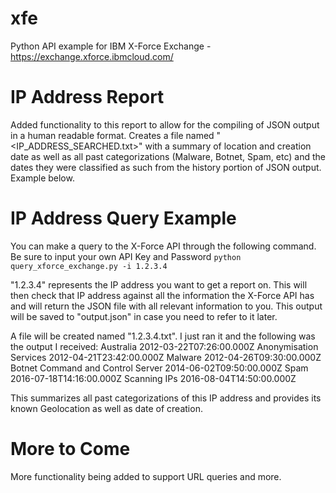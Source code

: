 # xfe
Python API example for IBM X-Force Exchange - https://exchange.xforce.ibmcloud.com/

# IP Address Report 
Added functionality to this report to allow for the compiling of JSON output in a human readable format.
Creates a file named "<IP_ADDRESS_SEARCHED.txt>" with a summary of location and creation date as well as all past categorizations (Malware, Botnet, Spam, etc) and the dates they were classified as such from the history portion of JSON output. Example below.

# IP Address Query Example
You can make a query to the X-Force API through the following command. Be sure to input your own API Key and Password
`python query_xforce_exchange.py -i 1.2.3.4`

"1.2.3.4" represents the IP address you want to get a report on. This will then check that IP address against all the information the X-Force API has and will return the JSON file with all relevant information to you. This output will be saved to "output.json" in case you need to refer to it later. 

A file will be created named "1.2.3.4.txt". I just ran it and the following was the output I received: 
Australia
2012-03-22T07:26:00.000Z
Anonymisation Services 2012-04-21T23:42:00.000Z
Malware 2012-04-26T09:30:00.000Z
Botnet Command and Control Server 2014-06-02T09:50:00.000Z
Spam 2016-07-18T14:16:00.000Z
Scanning IPs 2016-08-04T14:50:00.000Z

This summarizes all past categorizations of this IP address and provides its known Geolocation as well as date of creation.


# More to Come


More functionality being added to support URL queries and more. 

